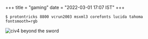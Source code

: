 +++
title = "gaming"
date = "2022-03-01 17:07 IST"
+++

```
$ protontricks 8800 vcrun2003 msxml3 corefonts lucida tahoma fontsmooth=rgb
```

![civ4 beyond the sword](/images/civ4_fixed.jpg "civ4 fixed in proton")
